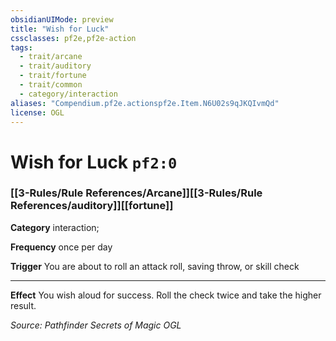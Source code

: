 ```yaml
---
obsidianUIMode: preview
title: "Wish for Luck"
cssclasses: pf2e,pf2e-action
tags:
  - trait/arcane
  - trait/auditory
  - trait/fortune
  - trait/common
  - category/interaction
aliases: "Compendium.pf2e.actionspf2e.Item.N6U02s9qJKQIvmQd"
license: OGL
---
```

# Wish for Luck `pf2:0`

### [[3-Rules/Rule References/Arcane]][[3-Rules/Rule References/auditory]][[fortune]]

**Category** interaction; 




**Frequency** once per day

**Trigger** You are about to roll an attack roll, saving throw, or skill check

* * *

**Effect** You wish aloud for success. Roll the check twice and take the higher result.

*Source: Pathfinder Secrets of Magic*
*OGL*